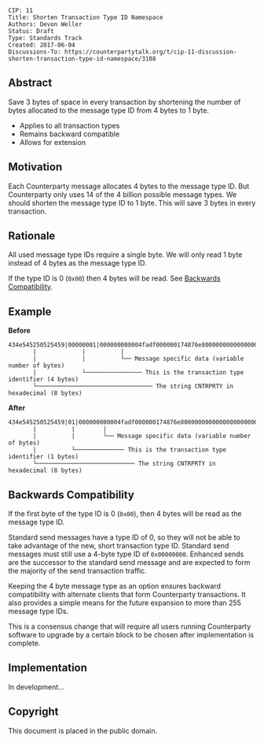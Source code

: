    CIP: 11
    Title: Shorten Transaction Type ID Namespace
    Authors: Devon Weller
    Status: Draft
    Type: Standards Track
    Created: 2017-06-04
    Discussions-To: https://counterpartytalk.org/t/cip-11-discussion-shorten-transaction-type-id-namespace/3108


## Abstract

Save 3 bytes of space in every transaction by shortening the number of bytes allocated to the message type ID from 4 bytes to 1 byte.

* Applies to all transaction types
* Remains backward compatible
* Allows for extension


## Motivation

Each Counterparty message allocates 4 bytes to the message type ID.  But Counterparty only uses 14 of the 4 billion possible message types.  We should shorten the message type ID to 1 byte.  This will save 3 bytes in every transaction.


## Rationale

All used message type IDs require a single byte.  We will only read 1 byte instead of 4 bytes as the message type ID.

If the type ID is 0 (`0x00`) then 4 bytes will be read.  See [Backwards Compatibility](#backwards-compatability).


## Example

**Before**

```
434e545250525459|00000001|000000000004fadf000000174876e800000000000000000000000000
       |             |          |
       |             |          └── Message specific data (variable number of bytes)
       |             └──────────────── This is the transaction type identifier (4 bytes)
       └───────────────────────────────── The string CNTRPRTY in hexadecimal (8 bytes)
```

**After**

```
434e545250525459|01|000000000004fadf000000174876e800000000000000000000000000
       |          |        |
       |          |        └── Message specific data (variable number of bytes)
       |          └────────────── This is the transaction type identifier (1 bytes)
       └──────────────────────────── The string CNTRPRTY in hexadecimal (8 bytes)
```


## Backwards Compatibility

If the first byte of the type ID is 0 (`0x00`), then 4 bytes will be read as the message type ID.

Standard send messages have a type ID of 0, so they will not be able to take advantage of the new, short transaction type ID.  Standard send messages must still use a 4-byte type ID of `0x00000000`.  Enhanced sends are the successor to the standard send message and are expected to form the majority of the send transaction traffic.

Keeping the 4 byte message type as an option ensures backward compatibility with alternate clients that form Counterparty transactions.  It also provides a simple means for the future expansion to more than 255 message type IDs.

This is a consensus change that will require all users running Counterparty software to upgrade by a certain block to be chosen after implementation is complete.



## Implementation

In development...


## Copyright ##

This document is placed in the public domain.
